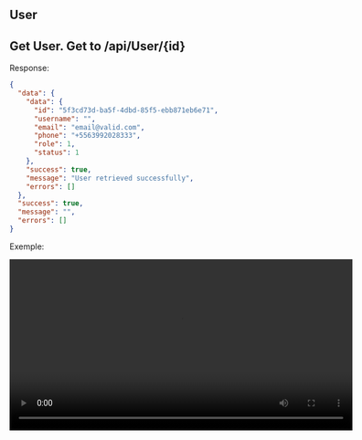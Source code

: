 ## User

## Get User. Get to /api/User/{id}

Response:

```json
{
  "data": {
    "data": {
      "id": "5f3cd73d-ba5f-4dbd-85f5-ebb871eb6e71",
      "username": "",
      "email": "email@valid.com",
      "phone": "+5563992028333",
      "role": 1,
      "status": 1
    },
    "success": true,
    "message": "User retrieved successfully",
    "errors": []
  },
  "success": true,
  "message": "",
  "errors": []
}
```

Exemple:
<p align="center">
    <video width="600" controls>
        <source src="../assets/movies/get-user.mp4" type="video/mp4">
        Your browser does not support the video tag.
    </video>
</p>
